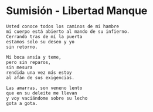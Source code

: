 # Sumisión - Libertad Manque

    Usted conoce todos los caminos de mi hambre
    mi cuerpo está abierto al mando de su infierno.
    Cerrando tras de mí la puerta
    estamos solo su deseo y yo
    sin retorno.
    
    Mi boca ansía y teme,
    pero sin reparos,
    sin mesura
    rendida una vez más estoy
    al afán de sus exigencias.
    
    Las amarras, son veneno lento
    que en su deleite me llevan
    y voy vaciándome sobre su lecho
    gota a gota.
